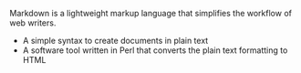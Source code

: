 <p>Markdown is a lightweight markup language that simplifies the workflow of web writers.</p>

- A simple syntax to create documents in plain text
- A software tool written in Perl that converts the plain text formatting to HTML